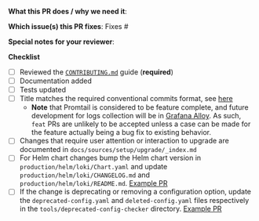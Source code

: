 **What this PR does / why we need it**:

**Which issue(s) this PR fixes**:
Fixes #<issue number>

**Special notes for your reviewer**:

**Checklist**
- [ ] Reviewed the [`CONTRIBUTING.md`](https://github.com/agardiman/loki/blob/main/CONTRIBUTING.md) guide (**required**)
- [ ] Documentation added
- [ ] Tests updated
- [ ] Title matches the required conventional commits format, see [here](https://www.conventionalcommits.org/en/v1.0.0/)
  - **Note** that Promtail is considered to be feature complete, and future development for logs collection will be in [Grafana Alloy](https://github.com/grafana/alloy). As such, `feat` PRs are unlikely to be accepted unless a case can be made for the feature actually being a bug fix to existing behavior.
- [ ] Changes that require user attention or interaction to upgrade are documented in `docs/sources/setup/upgrade/_index.md`
- [ ] For Helm chart changes bump the Helm chart version in `production/helm/loki/Chart.yaml` and update `production/helm/loki/CHANGELOG.md` and `production/helm/loki/README.md`. [Example PR](https://github.com/agardiman/loki/commit/d10549e3ece02120974929894ee333d07755d213)
- [ ] If the change is deprecating or removing a configuration option, update the `deprecated-config.yaml` and `deleted-config.yaml` files respectively in the `tools/deprecated-config-checker` directory. [Example PR](https://github.com/agardiman/loki/pull/10840/commits/0d4416a4b03739583349934b96f272fb4f685d15)
